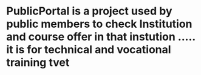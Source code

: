 # PublicPortal is a project used by public members to check Institution and course offer in that instution ..... it is for technical and vocational training tvet 
